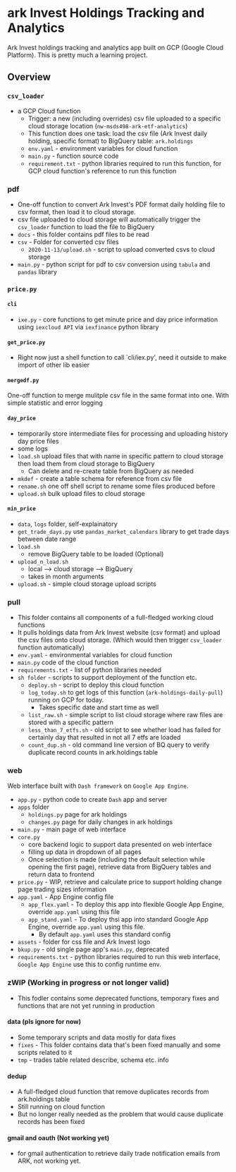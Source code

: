 # ark Invest Holdings Tracking and Analytics
Ark Invest holdings tracking and analytics app built on GCP (Google Cloud Platform). This is pretty much a learning project.

## Overview

### `csv_loader`
* a GCP Cloud function
    * Trigger: a new (including overrides) csv file uploaded to a specific cloud storage location (`nw-msds498-ark-etf-analytics`)
    * This function does one task: load the csv file (Ark Invest daily holding, specific format) to BigQuery table: `ark.holdings`
    * `env.yaml` - environment variables for cloud function
    * `main.py` - function source code
    * `requirement.txt` - python libraries required to run this function, for GCP cloud function's reference to run this function


### pdf
* One-off function to convert Ark Invest's PDF format daily holding file to csv format, then load it to cloud storage. 
* csv file uploaded to cloud storage will automatically trigger the `csv_loader` function to load the file to BigQuery
* `docs` - this folder contains pdf files to be read
* `csv` - Folder for converted csv files
    * `2020-11-13/upload.sh` - script to upload converted csvs to cloud storage
* `main.py` - python script for pdf to csv conversion using `tabula` and `pandas` library

### `price.py`

#### `cli`
* `ixe.py` - core functions to get minute price and day price information using `iexcloud API` via `iexfinance` python library

#### `get_price.py`
* Right now just a shell function to call `cli/iex.py', need it outside to make import of other lib easier

#### `mergedf.py`
One-off function to merge mulitple csv file in the same format into one. With simple statistic and error logging

#### `day_price`
* temporarily store intermediate files for processing and uploading history day price files 
* some logs
* `load.sh` upload files that with name in specific pattern to cloud storage then load them from cloud storage to BigQuery
    * Can delete and re-create table from BigQuery as needed
* `mkdef` - create a table schema for reference from csv file
* `rename.sh` one off shell script to rename some files produced before
* `upload.sh` bulk upload files to cloud storage

#### `min_price`
* `data`, `logs` folder, self-explainatory
* `get_trade_days.py` use `pandas_market_calendars` library to get trade days between date range
* `load.sh`
    * remove BigQuery table to be loaded (Optional)
* `upload_n_load.sh`
    * local --> cloud storage --> BigQuery
    * takes in month arguments
* `upload.sh` - simple cloud storage upload scripts

### pull
* This folder contains all components of a full-fledged working cloud functions
* It pulls holdings data from Ark Invest website (csv format) and upload the csv files onto cloud storage. (Which would then trigger `csv_loader` function automatically)
* `env.yaml` - environmental variables for cloud function
* `main.py` code of the cloud function
* `requirements.txt` - list of python libraries needed
* `sh folder` - scripts to support deployment of the function etc.
    * `deploy.sh` - script to deploy this cloud function
    * `log_today.sh` to get logs of this function (`ark-holdings-daily-pull`) running on GCP for today.
        * Takes specific date and start time as well
    * `list_raw.sh` - simple script to list cloud storage where raw files are stored with a specific pattern
    * `less_than_7_etfs.sh` - old script to see whether load has failed for certainly day that resulted in not all 7 etfs are loaded
    * `count_dup.sh` - old command line version of BQ query to verify duplicate record counts in ark.holdings table


### web
Web interface built with `Dash framework` on `Google App Engine`.

* `app.py` - python code to create `Dash` app and server
* `apps` folder
    * `holdings.py` page for ark holdings
    * `changes.py` page for daily changes in ark holdings
* `main.py` - main page of web interface
* `core.py`
    * core backend logic to support data presented on web interface
    * filling up data in dropdown of all pages
    * Once selection is made (including the default selection while opening the first page), retrieve data from BigQuery tables and return data to frontend
* `price.py` - WIP, retrieve and calculate price to support holding change page trading sizes information
* `app.yaml` - App Engine config file
    * `app_flex.yaml` - To deploy this app into flexible Google App Engine, override `app.yaml` using this file
    * `app_stand.yaml` - To deploy thsi app into standard Google App Engine, override `app.yaml` using this file.
        * By default `app.yaml` uses this standard config
* `assets` - folder for css file and Ark Invest logo
* `bkup.py` - old single page app's `main.py`, deprecated
* `requirements.txt` - python libraries required to run this web interface, `Google App Engine` use this to config runtime env.


### zWIP (Working in progress or not longer valid)
* This fodler contains some deprecated functions, temporary fixes and functions that are not yet running in production

#### data (pls ignore for now)
* Some temporary scripts and data mostly for data fixes
* `fixes` - This folder contains data that's been fixed manually and some scripts related to it
* `tmp` - trades table related describe, schema etc. info

#### dedup
* A full-fledged cloud function that remove duplicates records from ark.holdings table
* Still running on cloud function
* But no longer really needed as the problem that would cause duplicate records has been fixed

#### gmail and oauth (Not working yet)
* for gmail authentication to retrieve daily trade notification emails from ARK, not working yet.

